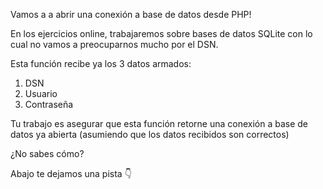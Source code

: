 Vamos a a abrir una conexión a base de datos desde PHP!

En los ejercicios online, trabajaremos sobre bases de datos SQLite con lo cual no vamos a preocuparnos mucho por el DSN.

Esta función recibe ya los 3 datos armados:

1. DSN
2. Usuario
3. Contraseña

Tu trabajo es asegurar que esta función retorne una conexión a base de datos ya abierta (asumiendo que los datos recibidos son correctos)

¿No sabes cómo?

Abajo te dejamos una pista :point_down: